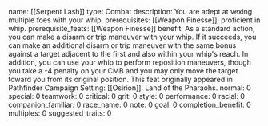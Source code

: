name: [[Serpent Lash]]
type: Combat
description: You are adept at vexing multiple foes with your whip.
prerequisites: [[Weapon Finesse]], proficient in whip.
prerequisite_feats: [[Weapon Finesse]]
benefit: As a standard action, you can make a disarm or trip maneuver with your whip. If it succeeds, you can make an additional disarm or trip maneuver with the same bonus against a target adjacent to the first and also within your whip's reach. In addition, you can use your whip to perform reposition maneuvers, though you take a -4 penalty on your CMB and you may only move the target toward you from its original position. This feat originally appeared in Pathfinder Campaign Setting: [[Osirion]], Land of the Pharaohs.
normal: 0
special: 0
teamwork: 0
critical: 0
grit: 0
style: 0
performance: 0
racial: 0
companion_familiar: 0
race_name: 0
note: 0
goal: 0
completion_benefit: 0
multiples: 0
suggested_traits: 0
